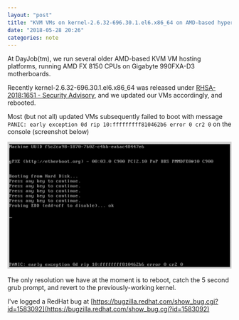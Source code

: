 ```yaml
---
layout: "post"
title: "KVM VMs on kernel-2.6.32-696.30.1.el6.x86_64 on AMD-based hypervisor fail to boot"
date: "2018-05-28 20:26"
categories: note
---
```

At DayJob(tm), we run several older AMD-based KVM VM hosting platforms, running AMD FX 8150 CPUs on Gigabyte 990FXA-D3 motherboards.

Recently kernel-2.6.32-696.30.1.el6.x86_64 was released under [RHSA-2018:1651 - Security Advisory](https://access.redhat.com/errata/RHSA-2018:1651), and we updated our VMs accordingly, and rebooted.

Most (but not all) updated VMs subsequently failed to boot with message ```PANIC: early exception 0d rip 10:fffffffff810462b6 error 0 cr2 0``` on the console (screenshot below)

![Error message](../../images/error-message.png)

The only resolution we have at the moment is to reboot, catch the 5 second grub prompt, and revert to the previously-working kernel.

I've logged a RedHat bug at [https://bugzilla.redhat.com/show_bug.cgi?id=1583092](https://bugzilla.redhat.com/show_bug.cgi?id=1583092)

